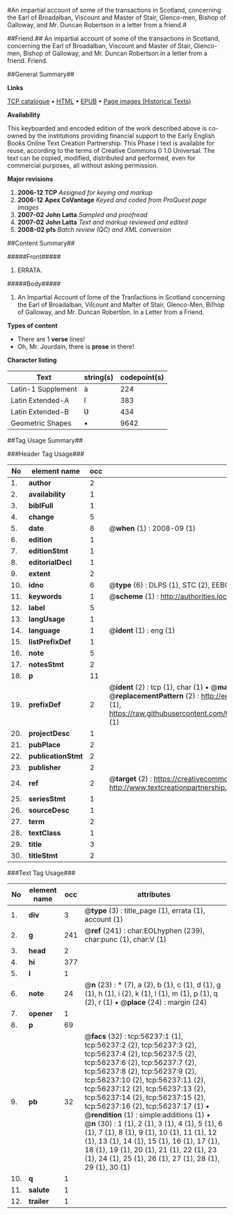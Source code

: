 #An impartial account of some of the transactions in Scotland, concerning the Earl of Broadalban, Viscount and Master of Stair, Glenco-men, Bishop of Galloway, and Mr. Duncan Robertson in a letter from a friend.#

##Friend.##
An impartial account of some of the transactions in Scotland, concerning the Earl of Broadalban, Viscount and Master of Stair, Glenco-men, Bishop of Galloway, and Mr. Duncan Robertson in a letter from a friend.
Friend.

##General Summary##

**Links**

[TCP catalogue](http://www.ota.ox.ac.uk/tcp/)  • 
[HTML](http://tei.it.ox.ac.uk/tcp/Texts-HTML/free/A46/A46076.html)  • 
[EPUB](http://tei.it.ox.ac.uk/tcp/Texts-EPUB/free/A46/A46076.epub) • 
[Page images (Historical Texts)](https://data.historicaltexts.jisc.ac.uk/view?pubId=eebo-12209845e&pageId=eebo-12209845e-56237-1)

**Availability**

This keyboarded and encoded edition of the
	       work described above is co-owned by the institutions
	       providing financial support to the Early English Books
	       Online Text Creation Partnership. This Phase I text is
	       available for reuse, according to the terms of Creative
	       Commons 0 1.0 Universal. The text can be copied,
	       modified, distributed and performed, even for
	       commercial purposes, all without asking permission.

**Major revisions**

1. __2006-12__ __TCP__ *Assigned for keying and markup*
1. __2006-12__ __Apex CoVantage__ *Keyed and coded from ProQuest page images*
1. __2007-02__ __John Latta__ *Sampled and proofread*
1. __2007-02__ __John Latta__ *Text and markup reviewed and edited*
1. __2008-02__ __pfs__ *Batch review (QC) and XML conversion*

##Content Summary##

#####Front#####

1. ERRATA.

#####Body#####

1. An Impartial Account of ſome of the Tranſactions in Scotland concerning the Earl of Broadalban, Viſcount and Maſter of Stair, Glenco-Men, Biſhop of Galloway, and Mr. Duncan Robertſon. In a Letter from a Friend.

**Types of content**

  * There are 1 **verse** lines!
  * Oh, Mr. Jourdain, there is **prose** in there!

**Character listing**


|Text|string(s)|codepoint(s)|
|---|---|---|
|Latin-1 Supplement|à|224|
|Latin Extended-A|ſ|383|
|Latin Extended-B|Ʋ|434|
|Geometric Shapes|▪|9642|

##Tag Usage Summary##

###Header Tag Usage###

|No|element name|occ|attributes|
|---|---|---|---|
|1.|__author__|2||
|2.|__availability__|1||
|3.|__biblFull__|1||
|4.|__change__|5||
|5.|__date__|8| @__when__ (1) : 2008-09 (1)|
|6.|__edition__|1||
|7.|__editionStmt__|1||
|8.|__editorialDecl__|1||
|9.|__extent__|2||
|10.|__idno__|6| @__type__ (6) : DLPS (1), STC (2), EEBO-CITATION (1), OCLC (1), VID (1)|
|11.|__keywords__|1| @__scheme__ (1) : http://authorities.loc.gov/ (1)|
|12.|__label__|5||
|13.|__langUsage__|1||
|14.|__language__|1| @__ident__ (1) : eng (1)|
|15.|__listPrefixDef__|1||
|16.|__note__|5||
|17.|__notesStmt__|2||
|18.|__p__|11||
|19.|__prefixDef__|2| @__ident__ (2) : tcp (1), char (1)  •  @__matchPattern__ (2) : ([0-9\-]+):([0-9IVX]+) (1), (.+) (1)  •  @__replacementPattern__ (2) : http://eebo.chadwyck.com/downloadtiff?vid=$1&page=$2 (1), https://raw.githubusercontent.com/textcreationpartnership/Texts/master/tcpchars.xml#$1 (1)|
|20.|__projectDesc__|1||
|21.|__pubPlace__|2||
|22.|__publicationStmt__|2||
|23.|__publisher__|2||
|24.|__ref__|2| @__target__ (2) : https://creativecommons.org/publicdomain/zero/1.0/ (1), http://www.textcreationpartnership.org/docs/. (1)|
|25.|__seriesStmt__|1||
|26.|__sourceDesc__|1||
|27.|__term__|2||
|28.|__textClass__|1||
|29.|__title__|3||
|30.|__titleStmt__|2||


###Text Tag Usage###

|No|element name|occ|attributes|
|---|---|---|---|
|1.|__div__|3| @__type__ (3) : title_page (1), errata (1), account (1)|
|2.|__g__|241| @__ref__ (241) : char:EOLhyphen (239), char:punc (1), char:V (1)|
|3.|__head__|2||
|4.|__hi__|377||
|5.|__l__|1||
|6.|__note__|24| @__n__ (23) : * (7), a (2), b (1), c (1), d (1), g (1), h (1), i (2), k (1), l (1), m (1), p (1), q (2), r (1)  •  @__place__ (24) : margin (24)|
|7.|__opener__|1||
|8.|__p__|69||
|9.|__pb__|32| @__facs__ (32) : tcp:56237:1 (1), tcp:56237:2 (2), tcp:56237:3 (2), tcp:56237:4 (2), tcp:56237:5 (2), tcp:56237:6 (2), tcp:56237:7 (2), tcp:56237:8 (2), tcp:56237:9 (2), tcp:56237:10 (2), tcp:56237:11 (2), tcp:56237:12 (2), tcp:56237:13 (2), tcp:56237:14 (2), tcp:56237:15 (2), tcp:56237:16 (2), tcp:56237:17 (1)  •  @__rendition__ (1) : simple:additions (1)  •  @__n__ (30) : 1 (1), 2 (1), 3 (1), 4 (1), 5 (1), 6 (1), 7 (1), 8 (1), 9 (1), 10 (1), 11 (1), 12 (1), 13 (1), 14 (1), 15 (1), 16 (1), 17 (1), 18 (1), 19 (1), 20 (1), 21 (1), 22 (1), 23 (1), 24 (1), 25 (1), 26 (1), 27 (1), 28 (1), 29 (1), 30 (1)|
|10.|__q__|1||
|11.|__salute__|1||
|12.|__trailer__|1||
